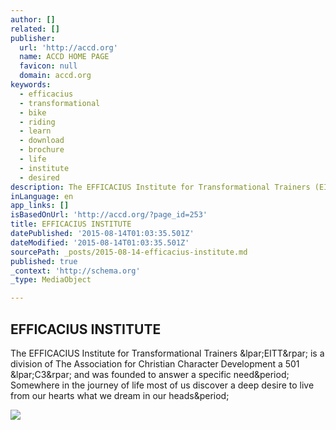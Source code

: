 ```yaml
---
author: []
related: []
publisher:
  url: 'http://accd.org'
  name: ACCD HOME PAGE
  favicon: null
  domain: accd.org
keywords:
  - efficacius
  - transformational
  - bike
  - riding
  - learn
  - download
  - brochure
  - life
  - institute
  - desired
description: The EFFICACIUS Institute for Transformational Trainers (EITT) is a division of The Association for Christian Character Development a 501 (C3) and was founded to answer a specific need. Somewhere in the journey of life most of us discover a deep desire to live from our hearts what we dream in our heads.
inLanguage: en
app_links: []
isBasedOnUrl: 'http://accd.org/?page_id=253'
title: EFFICACIUS INSTITUTE
datePublished: '2015-08-14T01:03:35.501Z'
dateModified: '2015-08-14T01:03:35.501Z'
sourcePath: _posts/2015-08-14-efficacius-institute.md
published: true
_context: 'http://schema.org'
_type: MediaObject

---
```

<article style=""><h1>EFFICACIUS INSTITUTE</h1><p>The EFFICACIUS Institute for Transformational Trainers &amp;lpar;EITT&amp;rpar; is a division of The Association for Christian Character Development a 501 &amp;lpar;C3&amp;rpar; and was founded to answer a specific need&amp;period; Somewhere in the journey of life most of us discover a deep desire to live from our hearts what we dream in our heads&amp;period;</p><img src="http://accd.org/wp-content/uploads/2012/01/Screen-Shot-2012-01-31-at-2.35.06-AM-300x268.png" /></article>